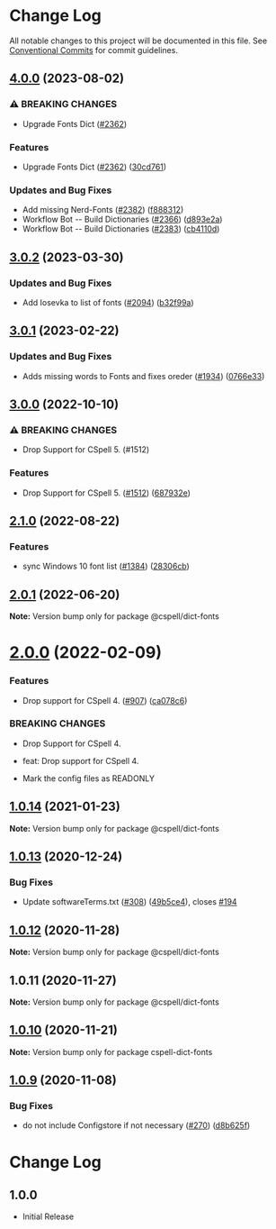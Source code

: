 # Change Log

All notable changes to this project will be documented in this file.
See [Conventional Commits](https://conventionalcommits.org) for commit guidelines.

## [4.0.0](https://github.com/streetsidesoftware/cspell-dicts/compare/@cspell/dict-fonts@3.0.2...@cspell/dict-fonts@4.0.0) (2023-08-02)


### ⚠ BREAKING CHANGES

* Upgrade Fonts Dict ([#2362](https://github.com/streetsidesoftware/cspell-dicts/issues/2362))

### Features

* Upgrade Fonts Dict ([#2362](https://github.com/streetsidesoftware/cspell-dicts/issues/2362)) ([30cd761](https://github.com/streetsidesoftware/cspell-dicts/commit/30cd7611d79ff44e319a49682f06b18b95d91cd6))


### Updates and Bug Fixes

* Add missing Nerd-Fonts ([#2382](https://github.com/streetsidesoftware/cspell-dicts/issues/2382)) ([f888312](https://github.com/streetsidesoftware/cspell-dicts/commit/f888312bb34429c5204a2884c04f82fa791352c7))
* Workflow Bot -- Build Dictionaries ([#2366](https://github.com/streetsidesoftware/cspell-dicts/issues/2366)) ([d893e2a](https://github.com/streetsidesoftware/cspell-dicts/commit/d893e2a77d3e0689dde4d4cae3f63f28a0549951))
* Workflow Bot -- Build Dictionaries ([#2383](https://github.com/streetsidesoftware/cspell-dicts/issues/2383)) ([cb4110d](https://github.com/streetsidesoftware/cspell-dicts/commit/cb4110d8d56bbda80c92a4d9d1831ff613fd54f8))

## [3.0.2](https://github.com/streetsidesoftware/cspell-dicts/compare/@cspell/dict-fonts@3.0.1...@cspell/dict-fonts@3.0.2) (2023-03-30)


### Updates and Bug Fixes

* Add Iosevka to list of fonts ([#2094](https://github.com/streetsidesoftware/cspell-dicts/issues/2094)) ([b32f99a](https://github.com/streetsidesoftware/cspell-dicts/commit/b32f99a9c74fb60e07c650dc235b4b546b0274cd))

## [3.0.1](https://github.com/streetsidesoftware/cspell-dicts/compare/@cspell/dict-fonts@3.0.0...@cspell/dict-fonts@3.0.1) (2023-02-22)


### Updates and Bug Fixes

* Adds missing words to Fonts and fixes oreder ([#1934](https://github.com/streetsidesoftware/cspell-dicts/issues/1934)) ([0766e33](https://github.com/streetsidesoftware/cspell-dicts/commit/0766e339fae018f8975716f0ae2046168ef95df5))

## [3.0.0](https://github.com/streetsidesoftware/cspell-dicts/compare/@cspell/dict-fonts@2.1.0...@cspell/dict-fonts@3.0.0) (2022-10-10)


### ⚠ BREAKING CHANGES

* Drop Support for CSpell 5. (#1512)

### Features

* Drop Support for CSpell 5. ([#1512](https://github.com/streetsidesoftware/cspell-dicts/issues/1512)) ([687932e](https://github.com/streetsidesoftware/cspell-dicts/commit/687932e187e4bce87d7904e3a2e53dd6de6ac372))

## [2.1.0](https://github.com/streetsidesoftware/cspell-dicts/compare/@cspell/dict-fonts@2.0.1...@cspell/dict-fonts@2.1.0) (2022-08-22)


### Features

* sync Windows 10 font list ([#1384](https://github.com/streetsidesoftware/cspell-dicts/issues/1384)) ([28306cb](https://github.com/streetsidesoftware/cspell-dicts/commit/28306cbde60f8069db753a60499934ba1629c60b))

## [2.0.1](https://github.com/streetsidesoftware/cspell-dicts/compare/@cspell/dict-fonts@2.0.0...@cspell/dict-fonts@2.0.1) (2022-06-20)

**Note:** Version bump only for package @cspell/dict-fonts





# [2.0.0](https://github.com/streetsidesoftware/cspell-dicts/compare/@cspell/dict-fonts@1.0.14...@cspell/dict-fonts@2.0.0) (2022-02-09)


### Features

* Drop support for CSpell 4. ([#907](https://github.com/streetsidesoftware/cspell-dicts/issues/907)) ([ca078c6](https://github.com/streetsidesoftware/cspell-dicts/commit/ca078c6a2e188cc3cf6276db1ba7e007f0f06f27))


### BREAKING CHANGES

* Drop Support for CSpell 4.

* feat: Drop support for CSpell 4.
* Mark the config files as READONLY





## [1.0.14](https://github.com/streetsidesoftware/cspell-dicts/compare/@cspell/dict-fonts@1.0.13...@cspell/dict-fonts@1.0.14) (2021-01-23)

**Note:** Version bump only for package @cspell/dict-fonts





## [1.0.13](https://github.com/streetsidesoftware/cspell-dicts/compare/@cspell/dict-fonts@1.0.12...@cspell/dict-fonts@1.0.13) (2020-12-24)


### Bug Fixes

* Update softwareTerms.txt ([#308](https://github.com/streetsidesoftware/cspell-dicts/issues/308)) ([49b5ce4](https://github.com/streetsidesoftware/cspell-dicts/commit/49b5ce4a2436f3c99969d6425128d55f84c8a7fc)), closes [#194](https://github.com/streetsidesoftware/cspell-dicts/issues/194)





## [1.0.12](https://github.com/streetsidesoftware/cspell-dicts/compare/@cspell/dict-fonts@1.0.11...@cspell/dict-fonts@1.0.12) (2020-11-28)

**Note:** Version bump only for package @cspell/dict-fonts





## 1.0.11 (2020-11-27)

**Note:** Version bump only for package @cspell/dict-fonts





## [1.0.10](https://github.com/streetsidesoftware/cspell-dicts/compare/cspell-dict-fonts@1.0.9...cspell-dict-fonts@1.0.10) (2020-11-21)

**Note:** Version bump only for package cspell-dict-fonts

## [1.0.9](https://github.com/streetsidesoftware/cspell-dicts/compare/cspell-dict-fonts@1.0.8...cspell-dict-fonts@1.0.9) (2020-11-08)

### Bug Fixes

- do not include Configstore if not necessary ([#270](https://github.com/streetsidesoftware/cspell-dicts/issues/270)) ([d8b625f](https://github.com/streetsidesoftware/cspell-dicts/commit/d8b625f2f42d5cc6c4a9390216ac1e5037886e44))

# Change Log

## 1.0.0

- Initial Release
